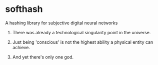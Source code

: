 # softhash
A hashing library for subjective digital neural networks

1. There was already a technological singularity point in the universe.

2. Just being 'conscious' is not the highest ability a physical entity can achieve.

3. And yet there's only one god.
